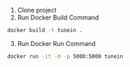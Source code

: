 1. Clone project
2. Run Docker Build Command
```bash
docker build -t tunein .
```
3. Run Docker Run Command
```bash
docker run -it -d -p 5000:5000 tunein
```
